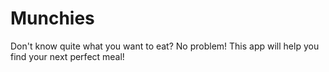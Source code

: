 # Munchies
Don't know quite what you want to eat? No problem! This app will help you find your next perfect meal!
